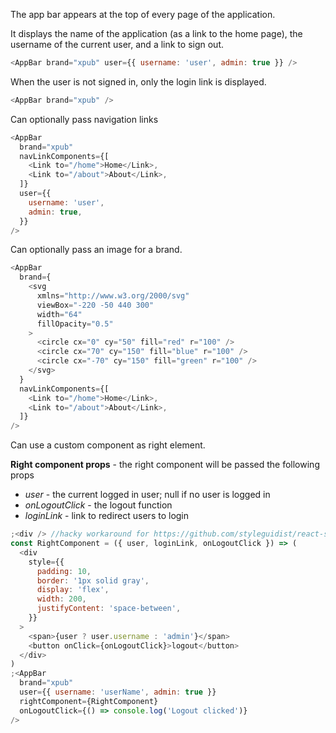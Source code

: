 The app bar appears at the top of every page of the application.

It displays the name of the application (as a link to the home page), the
username of the current user, and a link to sign out.

```js
<AppBar brand="xpub" user={{ username: 'user', admin: true }} />
```

When the user is not signed in, only the login link is displayed.

```js
<AppBar brand="xpub" />
```

Can optionally pass navigation links

```js
<AppBar
  brand="xpub"
  navLinkComponents={[
    <Link to="/home">Home</Link>,
    <Link to="/about">About</Link>,
  ]}
  user={{
    username: 'user',
    admin: true,
  }}
/>
```

Can optionally pass an image for a brand.

```js
<AppBar
  brand={
    <svg
      xmlns="http://www.w3.org/2000/svg"
      viewBox="-220 -50 440 300"
      width="64"
      fillOpacity="0.5"
    >
      <circle cx="0" cy="50" fill="red" r="100" />
      <circle cx="70" cy="150" fill="blue" r="100" />
      <circle cx="-70" cy="150" fill="green" r="100" />
    </svg>
  }
  navLinkComponents={[
    <Link to="/home">Home</Link>,
    <Link to="/about">About</Link>,
  ]}
/>
```

Can use a custom component as right element.

**Right component props** - the right component will be passed the following props

* _user_ - the current logged in user; null if no user is logged in
* _onLogoutClick_ - the logout function
* _loginLink_ - link to redirect users to login

```js
;<div /> //hacky workaround for https://github.com/styleguidist/react-styleguidist/issues/886
const RightComponent = ({ user, loginLink, onLogoutClick }) => (
  <div
    style={{
      padding: 10,
      border: '1px solid gray',
      display: 'flex',
      width: 200,
      justifyContent: 'space-between',
    }}
  >
    <span>{user ? user.username : 'admin'}</span>
    <button onClick={onLogoutClick}>logout</button>
  </div>
)
;<AppBar
  brand="xpub"
  user={{ username: 'userName', admin: true }}
  rightComponent={RightComponent}
  onLogoutClick={() => console.log('Logout clicked')}
/>
```
